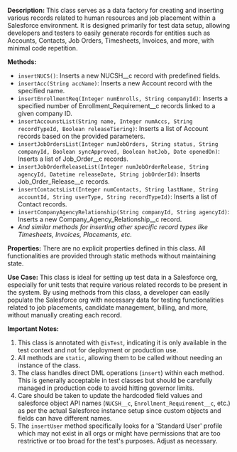 **Description:**
This class serves as a data factory for creating and inserting various records related to human resources and job placement within a Salesforce environment. It is designed primarily for test data setup, allowing developers and testers to easily generate records for entities such as Accounts, Contacts, Job Orders, Timesheets, Invoices, and more, with minimal code repetition.

**Methods:**

- `insertNUCS()`: Inserts a new NUCSH__c record with predefined fields.
- `insertAcc(String accName)`: Inserts a new Account record with the specified name.
- `insertEnrollmentReq(Integer numEnrolls, String companyId)`: Inserts a specified number of Enrollment_Requirement__c records linked to a given company ID.
- `insertAccounstList(String name, Integer numAccs, String recordTypeId, Boolean releaseTiering)`: Inserts a list of Account records based on the provided parameters.
- `insertJobOrdersList(Integer numJobOrders, String status, String companyId, Boolean syncApproved, Boolean hotJob, Date openedOn)`: Inserts a list of Job_Order__c records.
- `insertJobOrderReleaseList(Integer numJobOrderRelease, String agencyId, Datetime releaseDate, String jobOrderId)`: Inserts Job_Order_Release__c records.
- `insertContactsList(Integer numContacts, String lastName, String accountId, String userType, String recordTypeId)`: Inserts a list of Contact records.
- `insertCompanyAgencyRelationship(String companyId, String agencyId)`: Inserts a new Company_Agency_Relationship__c record.
- *And similar methods for inserting other specific record types like Timesheets, Invoices, Placements, etc.*

**Properties:**
There are no explicit properties defined in this class. All functionalities are provided through static methods without maintaining state.

**Use Case:**
This class is ideal for setting up test data in a Salesforce org, especially for unit tests that require various related records to be present in the system. By using methods from this class, a developer can easily populate the Salesforce org with necessary data for testing functionalities related to job placements, candidate management, billing, and more, without manually creating each record.

**Important Notes:**

1. This class is annotated with `@isTest`, indicating it is only available in the test context and not for deployment or production use.
2. All methods are `static`, allowing them to be called without needing an instance of the class.
3. The class handles direct DML operations (`insert`) within each method. This is generally acceptable in test classes but should be carefully managed in production code to avoid hitting governor limits.
4. Care should be taken to update the hardcoded field values and salesforce object API names (`NUCSH__c`, `Enrollment_Requirement__c`, etc.) as per the actual Salesforce instance setup since custom objects and fields can have different names.
5. The `insertUser` method specifically looks for a 'Standard User' profile which may not exist in all orgs or might have permissions that are too restrictive or too broad for the test's purposes. Adjust as necessary.